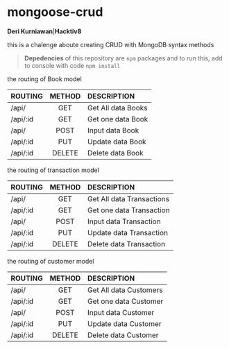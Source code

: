 # mongoose-crud
**Deri Kurniawan**|**Hacktiv8**

this is a chalenge aboute creating CRUD with MongoDB syntax methods

>**Depedencies** of this repository are `npm` packages and to run this, add to console with code
>`npm install`

the routing of Book model

|    ROUTING    |  METHOD  |    DESCRIPTION      |
|:--------------|:--------:|:--------------------|
|/api/     |GET       | Get All data Books  |
|/api/:id |GET       | Get one data Book   |
|/api/    |POST      | Input data Book     |
|/api/:id |PUT       | Update data Book    |
|/api/:id |DELETE    | Delete data Book   |

the routing of transaction model

|    ROUTING    |  METHOD  |    DESCRIPTION      |
|:--------------|:--------:|:--------------------|
|/api/     |GET       | Get All data Transactions  |
|/api/:id |GET       | Get one data Transaction   |
|/api/    |POST      | Input data Transaction     |
|/api/:id |PUT       | Update data Transaction    |
|/api/:id |DELETE    | Delete data Transaction    |

the routing of customer model

|    ROUTING    |  METHOD  |    DESCRIPTION      |
|:--------------|:--------:|:--------------------|
|/api/     |GET       | Get All data Customers  |
|/api/:id |GET       | Get one data Customer   |
|/api/    |POST      | Input data Customer     |
|/api/:id |PUT       | Update data Customer    |
|/api/:id |DELETE    | Delete data Customer    |
